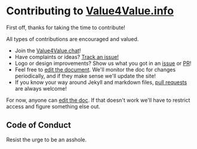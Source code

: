 # Contributing to [Value4Value.info](https://Value4Value.info/)

First off, thanks for taking the time to contribute! 

All types of contributions are encouraged and valued.

- Join the [Value4Value.chat](http://Value4Value.chat)!
- Have complaints or ideas? [Track an issue!](https://github.com/V4V-info/V4V-info.github.io/issues)
- Logo or design improvements? Show us what you got in an [issue](https://github.com/V4V-info/V4V-info.github.io/issues) or [PR](https://github.com/V4V-info/V4V-info.github.io/pulls)!
- Feel free to [edit the document](https://demo.hedgedoc.org/KAiSh_3KQrSeVydW8L9zJg?both#). We'll monitor the doc for changes periodically, and if they make sense we'll update the site!
- If you know your way around Jekyll and markdown files, [pull requests](https://github.com/V4V-info/V4V-info.github.io/pulls) are always welcome!

For now, anyone can [edit the doc](https://demo.hedgedoc.org/KAiSh_3KQrSeVydW8L9zJg?both#). If that doesn't work we'll have to restrict access and figure something else out.

## Code of Conduct

Resist the urge to be an asshole.

